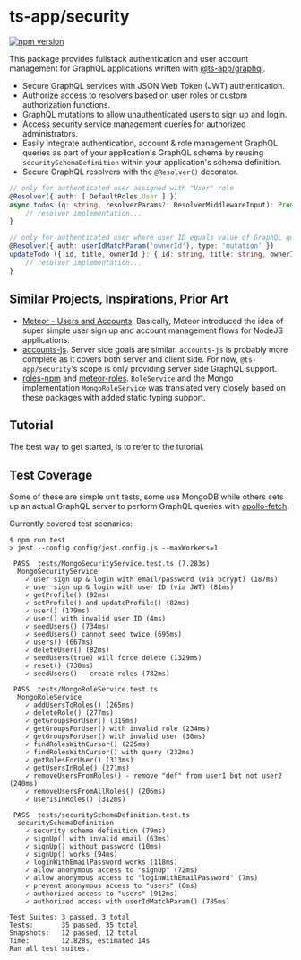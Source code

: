 # ts-app/security

[![npm version](https://badge.fury.io/js/%40ts-app%2Fsecurity.svg)](https://badge.fury.io/js/%40ts-app%2Fsecurity)

This package provides fullstack authentication and user account management for GraphQL applications written with [@ts-app/graphql](https://github.com/ts-app/ts-app/tree/master/packages/graphql).

* Secure GraphQL services with JSON Web Token (JWT) authentication. 
* Authorize access to resolvers based on user roles or custom authorization functions.
* GraphQL mutations to allow unauthenticated users to sign up and login.
* Access security service management queries for authorized administrators.
* Easily integrate authentication, account & role management GraphQL queries as part of your application's 
GraphQL schema by reusing `securitySchemaDefinition` within your application's schema definition.
* Secure GraphQL resolvers with the `@Resolver()` decorator.

```typescript
// only for authenticated user assigned with "User" role
@Resolver({ auth: [ DefaultRoles.User ] })
async todos (q: string, resolverParams?: ResolverMiddlewareInput): Promise<{ error?: string, docs?: Todo[] }> {
    // resolver implementation...
}

// only for authenticated user where user ID equals value of GraphQL query parameter "ownerId"
@Resolver({ auth: userIdMatchParam('ownerId'), type: 'mutation' })
updateTodo ({ id, title, ownerId }: { id: string, title: string, ownerId: string }): { error?: string } {
    // resolver implementation...
}
```

## Similar Projects, Inspirations, Prior Art

* [Meteor - Users and Accounts](https://guide.meteor.com/accounts.html). Basically, Meteor introduced the idea of super simple user sign up and account management flows for NodeJS applications.
* [accounts-js](https://github.com/accounts-js/accounts). Server side goals are similar. `accounts-js` is probably more complete as it covers both server and client side. For now, `@ts-app/security`'s scope is only providing server side GraphQL support.
* [roles-npm](https://github.com/alanning/roles-npm) and [meteor-roles](https://github.com/alanning/meteor-roles). `RoleService` and the Mongo implementation `MongoRoleService` was translated very closely based on these packages with added static typing support. 

## Tutorial

The best way to get started, is to refer to the tutorial.

## Test Coverage

Some of these are simple unit tests, some use MongoDB while others sets up an actual GraphQL server to perform GraphQL queries with [apollo-fetch](https://github.com/apollographql/apollo-fetch).

Currently covered test scenarios:

```
$ npm run test
> jest --config config/jest.config.js --maxWorkers=1

 PASS  tests/MongoSecurityService.test.ts (7.283s)
  MongoSecurityService
    ✓ user sign up & login with email/password (via bcrypt) (187ms)
    ✓ user sign up & login with user ID (via JWT) (81ms)
    ✓ getProfile() (92ms)
    ✓ setProfile() and updateProfile() (82ms)
    ✓ user() (179ms)
    ✓ user() with invalid user ID (4ms)
    ✓ seedUsers() (734ms)
    ✓ seedUsers() cannot seed twice (695ms)
    ✓ users() (667ms)
    ✓ deleteUser() (82ms)
    ✓ seedUsers(true) will force delete (1329ms)
    ✓ reset() (730ms)
    ✓ seedUsers() - create roles (782ms)

 PASS  tests/MongoRoleService.test.ts
  MongoRoleService
    ✓ addUsersToRoles() (265ms)
    ✓ deleteRole() (277ms)
    ✓ getGroupsForUser() (319ms)
    ✓ getGroupsForUser() with invalid role (234ms)
    ✓ getGroupsForUser() with invalid user (30ms)
    ✓ findRolesWithCursor() (225ms)
    ✓ findRolesWithCursor() with query (232ms)
    ✓ getRolesForUser() (313ms)
    ✓ getUsersInRole() (271ms)
    ✓ removeUsersFromRoles() - remove "def" from user1 but not user2 (240ms)
    ✓ removeUsersFromAllRoles() (206ms)
    ✓ userIsInRoles() (312ms)

 PASS  tests/securitySchemaDefinition.test.ts
  securitySchemaDefinition
    ✓ security schema definition (79ms)
    ✓ signUp() with invalid email (63ms)
    ✓ signUp() without password (10ms)
    ✓ signUp() works (94ms)
    ✓ loginWithEmailPassword works (118ms)
    ✓ allow anonymous access to "signUp" (72ms)
    ✓ allow anonymous access to "loginWithEmailPassword" (7ms)
    ✓ prevent anonymous access to "users" (6ms)
    ✓ authorized access to "users" (912ms)
    ✓ authorized access with userIdMatchParam() (785ms)

Test Suites: 3 passed, 3 total
Tests:       35 passed, 35 total
Snapshots:   12 passed, 12 total
Time:        12.828s, estimated 14s
Ran all test suites.
```

